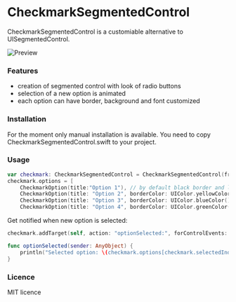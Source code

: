 # CheckmarkSegmentedControl

CheckmarkSegmentedControl is a customiable alternative to UISegmentedControl.

![Preview](https://raw.githubusercontent.com/gregttn/CheckmarkSegmentedControl/master/preview.gif)

### Features
* creation of segmented control with look of radio buttons
* selection of a new option is animated
* each option can have border, background and font customized

### Installation

For the moment only manual installation is available. You need to copy CheckmarkSegmentedControl.swift to your project.

### Usage

```swift
var checkmark: CheckmarkSegmentedControl = CheckmarkSegmentedControl(frame: frame)
checkmark.options = [
    CheckmarkOption(title:"Option 1"), // by default black border and light gray colour as background
    CheckmarkOption(title: "Option 2", borderColor: UIColor.yellowColor(), fillColor: UIColor.greenColor()),
    CheckmarkOption(title: "Option 3", borderColor: UIColor.blueColor(), fillColor: UIColor.yellowColor()),
    CheckmarkOption(title: "Option 4", borderColor: UIColor.greenColor(), fillColor: UIColor.blueColor())]

```

Get notified when new option is selected:

```swift
checkmark.addTarget(self, action: "optionSelected:", forControlEvents: UIControlEvents.ValueChanged)

func optionSelected(sender: AnyObject) {
    println("Selected option: \(checkmark.options[checkmark.selectedIndex])")
}

```

### Licence

MIT licence
